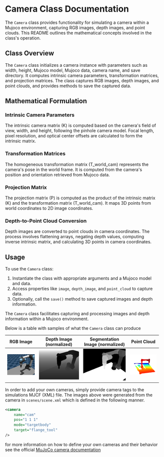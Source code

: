 # Camera Class Documentation

The `Camera` class provides functionality for simulating a camera within a Mujoco environment, capturing RGB images, depth images, and point clouds. This README outlines the mathematical concepts involved in the class's operation.

## Class Overview

The `Camera` class initializes a camera instance with parameters such as width, height, Mujoco model, Mujoco data, camera name, and save directory. It computes intrinsic camera parameters, transformation matrices, and projection matrices. The class captures RGB images, depth images, and point clouds, and provides methods to save the captured data.

## Mathematical Formulation

### Intrinsic Camera Parameters

The intrinsic camera matrix (K) is computed based on the camera's field of view, width, and height, following the pinhole camera model. Focal length, pixel resolution, and optical center offsets are calculated to form the intrinsic matrix.

### Transformation Matrices

The homogeneous transformation matrix (T_world_cam) represents the camera's pose in the world frame. It is computed from the camera's position and orientation retrieved from Mujoco data.

### Projection Matrix

The projection matrix (P) is computed as the product of the intrinsic matrix (K) and the transformation matrix (T_world_cam). It maps 3D points from world coordinates to 2D image coordinates.
### Depth-to-Point Cloud Conversion

Depth images are converted to point clouds in camera coordinates. The process involves flattening arrays, negating depth values, computing inverse intrinsic matrix, and calculating 3D points in camera coordinates.

## Usage

To use the `Camera` class:

1. Instantiate the class with appropriate arguments and a Mujoco model and data.
2. Access properties like `image`, `depth_image`, and `point_cloud` to capture data.
3. Optionally, call the `save()` method to save captured images and depth information.

The `Camera` class facilitates capturing and processing images and depth information within a Mujoco environment.

Below is a table with samples of what the `Camera` class can produce

| RGB Image        | Depth Image (normalized)   | Segmentation Image (normalized)   | Point Cloud |
| -----------      | -------------------------- | --------------------------        | ----------- |
| ![](docs/rgb.png)| ![](docs/depth.png)        | ![](docs/seg.png)                 | ![](docs/pc.png)       |


In order to add your own cameras, simply provide camera tags to the simulations MJCF (XML) file. The images above were generated from the camera in `scenes/scene.xml` which is defined in the following manner.

```xml
<camera
	name="cam"
	pos="1 1 1"
	mode="targetbody"
	target="flange_tool"
/>
```
for more information on how to define your own cameras and their behavior see the official [MuJoCo camera documentation]


[MuJoCo camera documentation]: https://mujoco.readthedocs.io/en/stable/XMLreference.html#body-camera
